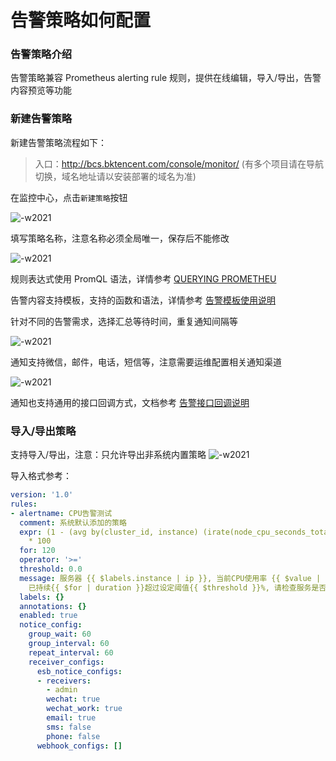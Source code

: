 # 告警策略如何配置

### 告警策略介绍
告警策略兼容 Prometheus alerting rule 规则，提供在线编辑，导入/导出，告警内容预览等功能

### 新建告警策略
新建告警策略流程如下：

> 入口：http://bcs.bktencent.com/console/monitor/ (有多个项目请在导航切换，域名地址请以安装部署的域名为准)

在监控中心，点击`新建策略`按钮

![-w2021](./_image/2020-11-16-17-31-29.jpg)

填写策略名称，注意名称必须全局唯一，保存后不能修改

![-w2021](./_image/2020-11-16-17-37-22.jpg)

规则表达式使用 PromQL 语法，详情参考 [QUERYING PROMETHEU](https://prometheus.io/docs/prometheus/latest/querying/basics/)

告警内容支持模板，支持的函数和语法，详情参考 [告警模板使用说明](./alerting_template.md)

针对不同的告警需求，选择汇总等待时间，重复通知间隔等

![-w2021](./_image/2020-11-16-17-39-40.jpg)


通知支持微信，邮件，电话，短信等，注意需要运维配置相关通知渠道

![-w2021](./_image/2020-11-16-17-40-34.jpg)

通知也支持通用的接口回调方式，文档参考 [告警接口回调说明](./notice_webhook.md)

### 导入/导出策略
支持导入/导出，注意：只允许导出非系统内置策略
![-w2021](./_image/2020-11-17-10-45-45.jpg)

导入格式参考：
```yaml
version: '1.0'
rules:
- alertname: CPU告警测试
  comment: 系统默认添加的策略
  expr: (1 - (avg by(cluster_id, instance) (irate(node_cpu_seconds_total{mode="idle"}[5m]))))
    * 100
  for: 120
  operator: '>='
  threshold: 0.0
  message: 服务器 {{ $labels.instance | ip }}, 当前CPU使用率 {{ $value | printf "%.2f%%" }},
    已持续{{ $for | duration }}超过设定阈值{{ $threshold }}%, 请检查服务是否正常
  labels: {}
  annotations: {}
  enabled: true
  notice_config:
    group_wait: 60
    group_interval: 60
    repeat_interval: 60
    receiver_configs:
      esb_notice_configs:
      - receivers:
        - admin
        wechat: true
        wechat_work: true
        email: true
        sms: false
        phone: false
      webhook_configs: []
```
